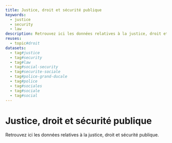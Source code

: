 ```yaml
---
title: Justice, droit et sécurité publique
keywords:
  - justice
  - security
  - law
description: Retrouvez ici les données relatives à la justice, droit et sécurité publique.
reuses:
  - topic#droit
datasets:
  - tag#justice
  - tag#security
  - tag#law
  - tag#social-security
  - tag#securite-sociale
  - tag#police-grand-ducale
  - tag#police
  - tag#sociales
  - tag#sociale
  - tag#social
---
```


# Justice, droit et sécurité publique

Retrouvez ici les données relatives à la justice, droit et sécurité publique.
